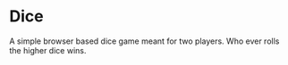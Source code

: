 # Dice
A simple browser based dice game meant for two players. Who ever rolls the higher dice wins.
